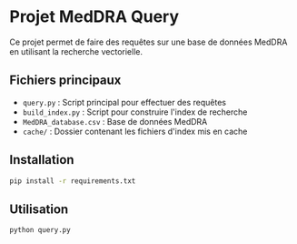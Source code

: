 # Projet MedDRA Query

Ce projet permet de faire des requêtes sur une base de données MedDRA en utilisant la recherche vectorielle.

## Fichiers principaux

- `query.py` : Script principal pour effectuer des requêtes
- `build_index.py` : Script pour construire l'index de recherche
- `MedDRA_database.csv` : Base de données MedDRA
- `cache/` : Dossier contenant les fichiers d'index mis en cache

## Installation

```bash
pip install -r requirements.txt
```

## Utilisation

```bash
python query.py
```
